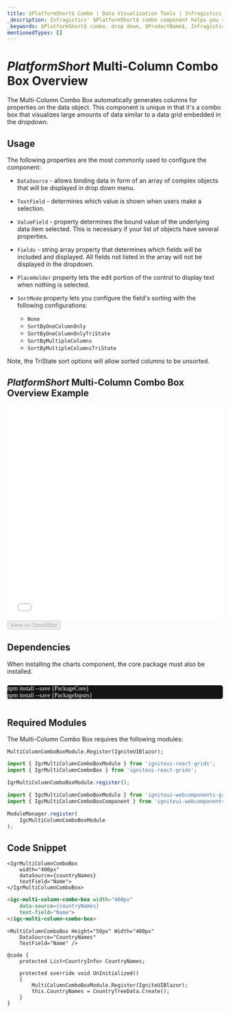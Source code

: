 ```yaml
---
title: $PlatformShort$ Combo | Data Visualization Tools | Infragistics
_description: Infragistics' $PlatformShort$ combo component helps you select the best chart to display your data. Improve your graphs and visualization with Ignite UI for  $PlatformShort$!
_keywords: $PlatformShort$ combo, drop down, $ProductName$, Infragistics
mentionedTypes: []
---
```

# $PlatformShort$ Multi-Column Combo Box Overview

The Multi-Column Combo Box automatically generates columns for properties on the data object. This component is unique in that it's a combo box that visualizes large amounts of data similar to a data grid embedded in the dropdown. 

## Usage

The following properties are the most commonly used to configure the component:

- `DataSource` - allows binding data in form of an array of complex objects that will be displayed in drop down menu.
- `TextField` - determines which value is shown when users make a selection. 
- `ValueField` - property determines the bound value of the underlying data item selected. This is necessary if your list of objects have several properties.
- `Fields` - string array property that determines which fields will be included and displayed. All fields not listed in the array will not be displayed in the dropdown.
- `PlaceHolder` property lets the edit portion of the control to display text when nothing is selected. 
- `SortMode` property lets you configure the field's sorting with the following configurations:

    * `None`
    * `SortByOneColumnOnly`
    * `SortByOneColumnOnlyTriState`
    * `SortByMultipleColumns`
    * `SortByMultipleColumnsTriState`

Note, the TriState sort options will allow sorted columns to be unsorted.


## $PlatformShort$ Multi-Column Combo Box Overview Example

<div class="sample-container loading" style="height: 500px">
    <iframe id="category-chart-overview-iframe" src='{environment:dvDemosBaseUrl}/editors/multi-column-combobox-overview' width="100%" height="100%" seamless frameBorder="0" onload="onXPlatSampleIframeContentLoaded(this);" alt="$PlatformShort$ Multi-Column Combo Box Overview Example"></iframe>
</div>

<div>
    <button data-localize="stackblitz" disabled class="stackblitz-btn"   data-iframe-id="multi-column-combobox-overview-iframe" data-demos-base-url="{environment:dvDemosBaseUrl}">View on StackBlitz
    </button>
<sample-button src="editors/multi-column-combobox/overview"></sample-button>

</div>

<!-- Angular, React, WebComponents -->
## Dependencies
When installing the charts component, the core package must also be installed.


<pre style="background:#141414;color:white;display:inline-block;padding:16x;margin-top:10px;font-family:'Consolas';border-radius:5px;width:100%">
npm install --save {PackageCore}
npm install --save {PackageInputs}
</pre>
<!-- end: Angular, React, WebComponents -->

## Required Modules

The Multi-Column Combo Box requires the following modules:

```razor
MultiColumnComboBoxModule.Register(IgniteUIBlazor);
```

```ts
import { IgrMultiColumnComboBoxModule } from 'igniteui-react-grids';
import { IgrMultiColumnComboBox } from 'igniteui-react-grids';

IgrMultiColumnComboBoxModule.register();
```

```ts
import { IgcMultiColumnComboBoxModule } from 'igniteui-webcomponents-grids';
import { IgcMultiColumnComboBoxComponent } from 'igniteui-webcomponents-grids';

ModuleManager.register(
    IgcMultiColumnComboBoxModule
);
```

<div class="divider--half"></div>

## Code Snippet

```tsx
<IgrMultiColumnComboBox
    width="400px"
    dataSource={countryNames}
    textField="Name">
</IgrMultiColumnComboBox>
```

```html
<igc-multi-column-combo-box width="400px"
    data-source={countryNames}
    text-field="Name">       
</igc-multi-column-combo-box>
```

```razor                
<MultiColumnComboBox Height="50px" Width="400px"
    DataSource="CountryNames"
    TextField="Name" />            

@code {
    protected List<CountryInfo> CountryNames;

    protected override void OnInitialized()
    {
        MultiColumnComboBoxModule.Register(IgniteUIBlazor);
        this.CountryNames = CountryTreeData.Create();            
    }
}
```

